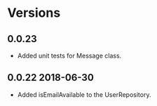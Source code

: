 # Versions


## 0.0.23
* Added unit tests for Message class.

## 0.0.22 2018-06-30

* Added isEmailAvailable to the UserRepository.
